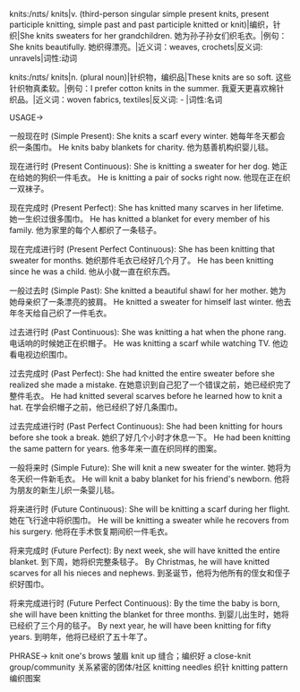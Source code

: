 knits:/nɪts/
knits|v. (third-person singular simple present knits, present participle knitting, simple past and past participle knitted or knit)|编织，针织|She knits sweaters for her grandchildren. 她为孙子孙女们织毛衣。|例句：She knits beautifully. 她织得漂亮。|近义词：weaves, crochets|反义词: unravels|词性:动词

knits:/nɪts/
knits|n. (plural noun)|针织物，编织品|These knits are so soft. 这些针织物真柔软。|例句：I prefer cotton knits in the summer. 我夏天更喜欢棉针织品。|近义词：woven fabrics, textiles|反义词: - |词性:名词


USAGE->

一般现在时 (Simple Present):
She knits a scarf every winter. 她每年冬天都会织一条围巾。
He knits baby blankets for charity. 他为慈善机构织婴儿毯。

现在进行时 (Present Continuous):
She is knitting a sweater for her dog. 她正在给她的狗织一件毛衣。
He is knitting a pair of socks right now. 他现在正在织一双袜子。

现在完成时 (Present Perfect):
She has knitted many scarves in her lifetime. 她一生织过很多围巾。
He has knitted a blanket for every member of his family. 他为家里的每个人都织了一条毯子。

现在完成进行时 (Present Perfect Continuous):
She has been knitting that sweater for months. 她织那件毛衣已经好几个月了。
He has been knitting since he was a child. 他从小就一直在织东西。

一般过去时 (Simple Past):
She knitted a beautiful shawl for her mother. 她为她母亲织了一条漂亮的披肩。
He knitted a sweater for himself last winter. 他去年冬天给自己织了一件毛衣。

过去进行时 (Past Continuous):
She was knitting a hat when the phone rang. 电话响的时候她正在织帽子。
He was knitting a scarf while watching TV. 他边看电视边织围巾。

过去完成时 (Past Perfect):
She had knitted the entire sweater before she realized she made a mistake.  在她意识到自己犯了一个错误之前，她已经织完了整件毛衣。
He had knitted several scarves before he learned how to knit a hat. 在学会织帽子之前，他已经织了好几条围巾。

过去完成进行时 (Past Perfect Continuous):
She had been knitting for hours before she took a break. 她织了好几个小时才休息一下。
He had been knitting the same pattern for years. 他多年来一直在织同样的图案。

一般将来时 (Simple Future):
She will knit a new sweater for the winter. 她将为冬天织一件新毛衣。
He will knit a baby blanket for his friend's newborn. 他将为朋友的新生儿织一条婴儿毯。

将来进行时 (Future Continuous):
She will be knitting a scarf during her flight. 她在飞行途中将织围巾。
He will be knitting a sweater while he recovers from his surgery.  他将在手术恢复期间织一件毛衣。

将来完成时 (Future Perfect):
By next week, she will have knitted the entire blanket. 到下周，她将织完整条毯子。
By Christmas, he will have knitted scarves for all his nieces and nephews. 到圣诞节，他将为他所有的侄女和侄子织好围巾。

将来完成进行时 (Future Perfect Continuous):
By the time the baby is born, she will have been knitting the blanket for three months. 到婴儿出生时，她将已经织了三个月的毯子。
By next year, he will have been knitting for fifty years. 到明年，他将已经织了五十年了。


PHRASE->
knit one's brows  皱眉
knit up  缝合；编织好
a close-knit group/community  关系紧密的团体/社区
knitting needles  织针
knitting pattern  编织图案

